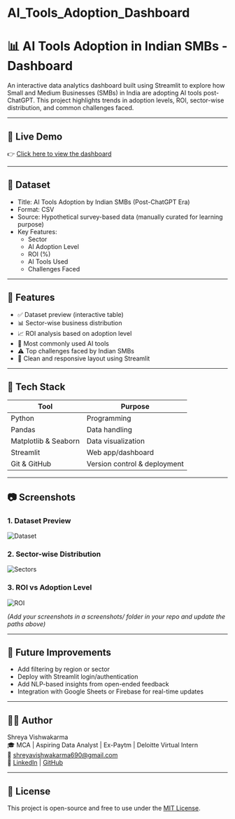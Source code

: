 # AI_Tools_Adoption_Dashboard
# 📊 AI Tools Adoption in Indian SMBs - Dashboard

An interactive data analytics dashboard built using Streamlit to explore how Small and Medium Businesses (SMBs) in India are adopting AI tools post-ChatGPT. This project highlights trends in adoption levels, ROI, sector-wise distribution, and common challenges faced.

---

## 🚀 Live Demo

👉 [Click here to view the dashboard](([https://shreyavi1117-ai-tools-adoption-dashboard.streamlit.app/](https://5wyj5kjvs3ymjgqzc9app5i.streamlit.app/)))  


---

## 📁 Dataset

- Title: AI Tools Adoption by Indian SMBs (Post-ChatGPT Era)
- Format: CSV
- Source: Hypothetical survey-based data (manually curated for learning purpose)
- Key Features:
  - Sector
  - AI Adoption Level
  - ROI (%)
  - AI Tools Used
  - Challenges Faced

---

## 📌 Features

- ✅ Dataset preview (interactive table)
- 📊 Sector-wise business distribution
- 📈 ROI analysis based on adoption level
- 📌 Most commonly used AI tools
- ⚠️ Top challenges faced by Indian SMBs
- 🌈 Clean and responsive layout using Streamlit

---

## 🧰 Tech Stack

| Tool | Purpose |
|------|---------|
| Python | Programming |
| Pandas | Data handling |
| Matplotlib & Seaborn | Data visualization |
| Streamlit | Web app/dashboard |
| Git & GitHub | Version control & deployment |

---

## 📷 Screenshots

### 1. Dataset Preview  
![Dataset](screenshots/dataset.png)

### 2. Sector-wise Distribution  
![Sectors](screenshots/sector_distribution.png)

### 3. ROI vs Adoption Level  
![ROI](screenshots/roi_vs_adoption.png)

_(Add your screenshots in a screenshots/ folder in your repo and update the paths above)_

---

## 🔮 Future Improvements

- Add filtering by region or sector
- Deploy with Streamlit login/authentication
- Add NLP-based insights from open-ended feedback
- Integration with Google Sheets or Firebase for real-time updates

---

## 👩‍💻 Author

Shreya Vishwakarma  
🎓 MCA | Aspiring Data Analyst | Ex-Paytm | Deloitte Virtual Intern  
📧 [shreyavishwakarma690@gmail.com](mailto:shreyavishwakarma690@gmail.com)  
🔗 [LinkedIn](https://linkedin.com/in/shreyavi1117) | [GitHub](https://github.com/shreyavi1117)

---

## 📌 License

This project is open-source and free to use under the [MIT License](LICENSE).
